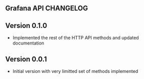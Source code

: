 
## Grafana API CHANGELOG

Version 0.1.0
----------
* Implemented the rest of the HTTP API methods and updated documentation


Version 0.0.1
----------
* Initial version with very limitted set of methods implemented
